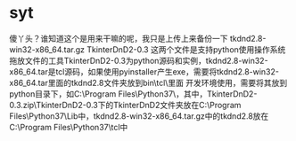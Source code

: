 # syt
傻丫头？谁知道这个是用来干嘛的呢，我只是上传上来备份一下
tkdnd2.8-win32-x86_64.tar.gz
TkinterDnD2-0.3
	这两个文件是支持python使用操作系统拖放文件的工具TkinterDnD2-0.3为python源码和实例，tkdnd2.8-win32-x86_64.tar是tcl源码，如果使用pyinstaller产生exe，需要将tkdnd2.8-win32-x86_64.tar里面的tkdnd2.8文件夹放到bin\tcl\里面
	开发环境使用，需要将其放到python目录下，如C:\Program Files\Python37\，其中，TkinterDnD2-0.3.zip\TkinterDnD2-0.3下的TkinterDnD2文件夹放在C:\Program Files\Python37\Lib中，tkdnd2.8-win32-x86_64.tar.gz中的tkdnd2.8放在C:\Program Files\Python37\tcl中
